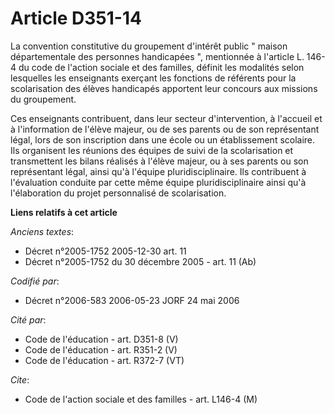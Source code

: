 # Article D351-14

La convention constitutive du groupement d'intérêt public " maison départementale des personnes handicapées ", mentionnée à
l'article L. 146-4 du code de l'action sociale et des familles, définit les modalités selon lesquelles les enseignants
exerçant les fonctions de référents pour la scolarisation des élèves handicapés apportent leur concours aux missions du
groupement.

Ces enseignants contribuent, dans leur secteur d'intervention, à l'accueil et à l'information de l'élève majeur, ou de ses
parents ou de son représentant légal, lors de son inscription dans une école ou un établissement scolaire. Ils organisent les
réunions des équipes de suivi de la scolarisation et transmettent les bilans réalisés à l'élève majeur, ou à ses parents ou
son représentant légal, ainsi qu'à l'équipe pluridisciplinaire. Ils contribuent à l'évaluation conduite par cette même équipe
pluridisciplinaire ainsi qu'à l'élaboration du projet personnalisé de scolarisation.

**Liens relatifs à cet article**

_Anciens textes_:

  - Décret n°2005-1752 2005-12-30 art. 11
  - Décret n°2005-1752 du 30 décembre 2005 - art. 11 (Ab)

_Codifié par_:

  - Décret n°2006-583 2006-05-23 JORF 24 mai 2006

_Cité par_:

  - Code de l'éducation - art. D351-8 (V)
  - Code de l'éducation - art. R351-2 (V)
  - Code de l'éducation - art. R372-7 (VT)

_Cite_:

  - Code de l'action sociale et des familles - art. L146-4 (M)
